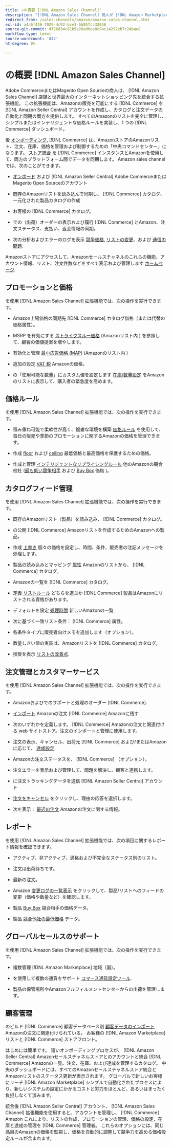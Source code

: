 ```yaml
---
title: «の概要 [!DNL Amazon Sales Channel]"
description: "[!DNL Amazon Sales Channel] 商人が [!DNL Amazon Marketplace]."
redirect_from: /sales-channels/amazon/amazon-sales-channel.html
exl-id: a4a6f446-7029-4c92-bce3-5b857cc33056
source-git-commit: df26834c81b5e26ad0ea8c94c14292eb7c24bae8
workflow-type: tm+mt
source-wordcount: '842'
ht-degree: 0%

---
```


# の概要 [!DNL Amazon Sales Channel]

Adobe CommerceまたはMagento Open Sourceの商人は、 [!DNL Amazon Sales Channel] 店舗と世界最大のインターネットショッピング先を統合する拡張機能。 この拡張機能は、Amazonの販売を可能にする [!DNL Commerce] を [!DNL Amazon Seller Central] アカウントを作成し、カタログと注文データの自動化と同期の両方を提供します。 すべてのAmazonのリストを完全に管理し、シンプルまたはインテリジェントな価格ルールを実装し、1 つの [!DNL Commerce] ダッシュボード。

後 [オンボーディング](./amazon-onboarding-home.md), [!DNL Commerce] は、AmazonストアのAmazonリスト、注文、在庫、価格を管理および制御するための「中央コマンドセンター」になります。 [ストア統合](./store-integration.md) を [!DNL Commerce] インスタンスとAmazonを使用して、両方のプラットフォーム間でデータを同期します。 Amazon sales channel では、次のことができます。

- [オンボード](./amazon-onboarding-home.md) および [!DNL Amazon Seller Central] Adobe CommerceまたはMagento Open Sourceのアカウント

- 既存のAmazonリストを読み込んで同期し、 [!DNL Commerce] カタログ、一元化された製品カタログの作成

- お客様の [!DNL Commerce] カタログ。

- での（出荷）オーダーの表示および履行 [!DNL Commerce] とAmazon、注文ステータス、支払い、返金情報の同期。

- 次の分析およびエラーのログを表示 [競争価格](./competitive-price-analysis.md), [リストの変更](./listing-changes-log.md)、および [通信の問題](./communication-errors-log.md).

Amazonストアにアクセスして、Amazonセールスチャネルのこれらの機能、アカウント情報、リスト、注文件数などをすべて表示および管理します [ホームページ](./amazon-sales-channel-home.md).

## プロモーションと価格

を使用 [!DNL Amazon Sales Channel] 拡張機能では、次の操作を実行できます。

- Amazon上場価格の同期先 [!DNL Commerce] カタログ価格（または代替の価格属性）。

- MSRP を有効にする [ストライクスルー価格](./listing-price.md#configure-listing-price-settings) (Amazonリスト内 ) を参照して、顧客の価値提案を増やします。

- 有効化と管理 [最小広告価格 (MAP)](./listing-price.md#configure-listing-price-settings) (Amazonのリスト内 )

- 追加の設定 [VAT 税](./listing-price.md#configure-listing-price-settings) Amazonの価格。

- の「使用可能な数量」にカスタム値を設定します [在庫/数量設定](./stock-quantity.md#configure-stock--quantity-settings) をAmazonのリストに表示して、購入者の緊急度を高めます。

## 価格ルール

を使用 [!DNL Amazon Sales Channel] 拡張機能では、次の操作を実行できます。

- 積み重ね可能で柔軟性が高く、複雑な環境を構築 [価格ルール](./pricing-products.md) を使用して、毎日の販売や季節のプロモーションに関するAmazonの価格を管理できます。

- 作成 [floor](./floor-price.md) および [ceiling](./optional-ceiling-price.md) 最低価格と最高価格を保護するための価格。

- 作成と管理 [インテリジェントなリプライシングルール](./intelligent-repricing-rules.md) 他のAmazonの競合他社 ([最も低い競争相手](./lowest-competitor-pricing.md) および [Buy Box](./buy-box-competitor-pricing.md) 価格 )。

## カタログフィード管理

を使用 [!DNL Amazon Sales Channel] 拡張機能では、次の操作を実行できます。

- 既存のAmazonリスト（製品）を読み込み、 [!DNL Commerce] カタログ。

- の公開 [!DNL Commerce] Amazonリストを作成するためのAmazonへの製品。

- 作成 [上書き](./creating-editing-overrides.md) 個々の価格を設定し、時間、条件、販売者の注記メッセージを処理します。

- 製品の読み込みとマッピング [属性](./attributes-view.md) Amazonのリストから、 [!DNL Commerce] カタログ。

- Amazonの一覧を [!DNL Commerce] カタログ。

- 定義 [リストルール](./listing-rules.md) どちらを選ぶか [!DNL Commerce] 製品はAmazonにリストされる資格があります。

- デフォルトを設定 [処理時間](./product-listing-actions.md) 新しいAmazonの一覧

- 次に基づく一致リスト条件： [!DNL Commerce] 属性。

- 各条件タイプに販売者向けメモを追加します（オプション）。

- 数量しきい値の実装は、Amazonリストを [!DNL Commerce] カタログ。

- 推奨を表示 [リストの改善点](./listing-improvements.md).

## 注文管理とカスタマーサービス

を使用 [!DNL Amazon Sales Channel] 拡張機能では、次の操作を実行できます。

- Amazonおよびでのサポートと処理のオーダー [!DNL Commerce].

- [インポート](./order-settings.md#configure-order-settings) Amazonの注文 [!DNL Commerce] Amazonに残す

- 次のいずれかを定義します。 [!DNL Commerce] Amazonの注文と関連付ける web サイトストア。注文のインポートと管理に使用します。

- 注文の表示、キャンセル、出荷元 [!DNL Commerce] および/またはAmazonに応じて、 [達成設定](./fulfilled-by.md).

- Amazonの注文ステータスを、 [!DNL Commerce] （オプション）。

- 注文エラーを表示および管理して、問題を解決し、顧客と連携します。

- に注文トラッキングデータを送信 [!DNL Amazon Seller Central] アカウント

- [注文をキャンセル](./cancel-unshipped-order.md) をクリックし、理由の応答を選択します。

- 次を表示： [最近の注文](./amazon-store-dashboard.md) Amazonの注文に関する情報。

## レポート

を使用 [!DNL Amazon Sales Channel] 拡張機能では、次の項目に関するレポート情報を確認できます。

- アクティブ、非アクティブ、適格および不完全なステータス別のリスト。

- 注文は出荷待ちです。

- 最新の注文。

- Amazon [変更ログの一覧表示](./listing-changes-log.md) をクリックして、製品/リストへのフィードの変更（価格や数量など）を確認します。

- 製品 [Buy Box](./buy-box-competitor-pricing.md) 競合相手の価格データ。

- 製品 [競合他社の最低価格](./lowest-competitor-pricing.md) データ。

## グローバルセールスのサポート

を使用 [!DNL Amazon Sales Channel] 拡張機能では、次の操作を実行できます。

- 複数管理 [!DNL Amazon Marketplace] 地域（国）。

- を使用して複数の通貨をサポート [コマース通貨設定ツール](https://experienceleague.adobe.com/docs/commerce-admin/stores-sales/site-store/currency/currency-configuration.html).

- 製品の保管場所やAmazonフルフィルメントセンターからの出荷を管理します。

## 顧客管理

のビルド [!DNL Commerce] 顧客データベース別 [顧客データのインポート](./order-settings.md#configure-order-settings) Amazonの注文に関連付けられている。 お客様の [!DNL Amazon Marketplace] リストと [!DNL Commerce] ストアフロント。


はじめには簡単です。 短いオンボーディングプロセスが、 [!DNL Amazon Seller Central] Amazonセールスチャネルストアとのアカウントと統合 [!DNL Commerce] Amazonの一覧、注文、在庫、および達成を管理するカタログ。 中央のダッシュボードには、すべてのAmazonセールスチャネルストア統合とAmazonリストのステータス更新が表示されます。 グローバルで新しいお客様にリーチ [!DNL Amazon Marketplace] シンプルで自動化されたプロセスにより、新しいシステムの設定にかかるコストと労力をほとんど、あるいはまったく負担しなくて済みます。

統合後 [!DNL Amazon Seller Central] アカウント、 [!DNL Amazon Sales Channel] 拡張機能を使用すると、アカウントを管理し、 [!DNL Commerce] Amazon これにより、リストの作成、プロモーションの管理、価格の設定、在庫と達成の管理を [!DNL Commerce] 管理者。 これらのオプションには、同じ品目のAmazonの価格を監視し、価格を自動的に調整して競争力を高める価格設定ルールが含まれます。

